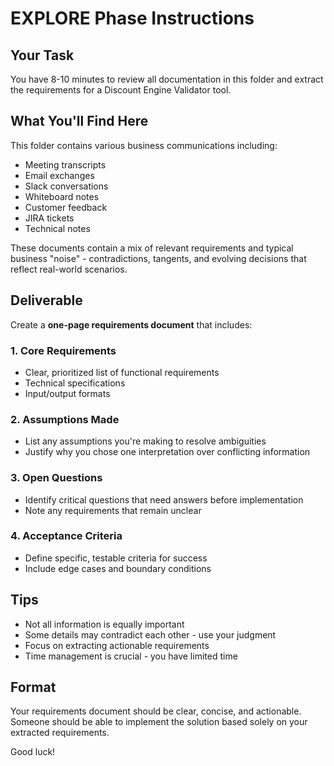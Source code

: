 # EXPLORE Phase Instructions

## Your Task
You have 8-10 minutes to review all documentation in this folder and extract the requirements for a Discount Engine Validator tool.

## What You'll Find Here
This folder contains various business communications including:
- Meeting transcripts
- Email exchanges
- Slack conversations
- Whiteboard notes
- Customer feedback
- JIRA tickets
- Technical notes

These documents contain a mix of relevant requirements and typical business "noise" - contradictions, tangents, and evolving decisions that reflect real-world scenarios.

## Deliverable
Create a **one-page requirements document** that includes:

### 1. Core Requirements
- Clear, prioritized list of functional requirements
- Technical specifications
- Input/output formats

### 2. Assumptions Made
- List any assumptions you're making to resolve ambiguities
- Justify why you chose one interpretation over conflicting information

### 3. Open Questions
- Identify critical questions that need answers before implementation
- Note any requirements that remain unclear

### 4. Acceptance Criteria
- Define specific, testable criteria for success
- Include edge cases and boundary conditions

## Tips
- Not all information is equally important
- Some details may contradict each other - use your judgment
- Focus on extracting actionable requirements
- Time management is crucial - you have limited time

## Format
Your requirements document should be clear, concise, and actionable. Someone should be able to implement the solution based solely on your extracted requirements.

Good luck!